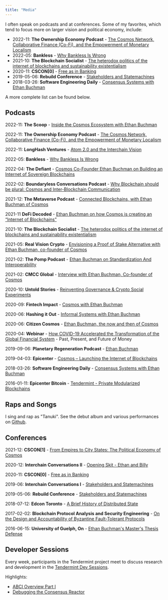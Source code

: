 ```yaml
---
title: "Media"
---
```


I often speak on podcasts and at conferences. 
Some of my favorites, which tend to focus more on larger vision and
political economy, include:

- 2022-11: **The Ownership Economy Podcast** - [The Cosmos Network, Collaborative
Finance (Co-Fi), and the Empowerment of Monetary Localism](https://anchor.fm/theownershipeconomy/episodes/Episode-041---The-Cosmos-Network--Collaborative-Finance-Co-Fi--and-the-Empowerment-of-Monetary-Localism-with-Cosmos-Co-Founder-Ethan-Buchman-e1qvgrh/a-a8svs96)
- 2022-05: **Bankless** - [Why Bankless Is Wrong](https://www.youtube.com/watch?v=Vbomgw-PGRE)
- 2021-10: **The Blockchain Socialist** - [The heterodox politics of the internet
of blockchains and sustainability
existentialism](https://theblockchainsocialist.com/the-heterodox-politics-of-the-internet-of-blockchains-and-sustainability-existentialism/)
- 2020-11: **CSCON[0]** - [Free as in Banking](https://www.youtube.com/watch?v=PySo0gUEx8A&t=2040s)
- 2019-05-06: **Rebuild Conference** - [Stakeholders and Statemachines](https://www.youtube.com/watch?v=Luh7m7YHRts)
- 2018-03-26: **Software Engineering Daily** - [Consensus Systems with Ethan Buchman](https://softwareengineeringdaily.com/2018/03/26/consensus-systems-with-ethan-buchman/)

A more complete list can be found below. 

## Podcasts

2022-11: **The Scoop** - [Inside the Cosmos Ecosystem with Ethan
Buchman](https://www.youtube.com/watch?v=QMciYZ66MSQ)

2022-11: **The Ownership Economy Podcast** - [The Cosmos Network, Collaborative
Finance (Co-Fi), and the Empowerment of Monetary Localism](https://anchor.fm/theownershipeconomy/episodes/Episode-041---The-Cosmos-Network--Collaborative-Finance-Co-Fi--and-the-Empowerment-of-Monetary-Localism-with-Cosmos-Co-Founder-Ethan-Buchman-e1qvgrh/a-a8svs96)

2022-11: **LongHash Ventures** - [Atom 2.0 and the Interchain
Vision](https://www.youtube.com/watch?v=7NObThRw1-0)

2022-05: **Bankless** - [Why Bankless Is Wrong](https://www.youtube.com/watch?v=Vbomgw-PGRE)

2022-04: **The Defiant** - [Cosmos Co-Founder Ethan Buchman on Building an
Internet of Sovereign
Blockchains](https://anchor.fm/thedefiant/episodes/Cosmos-Co-Founder-Ethan-Buchman-on-Building-an-Internet-of-Sovereign-Blockchains-e1gnd2e)

2022-02: **Boundaryless Conversations Podcast** - [Why Blockchain should be
plural: Cosmos and Inter-Blockchain Communication](https://www.boundaryless.io/podcast/ethan-buchman/)

2021-12: **The Metaverse Podcast** - [Connected Blockchains, with Ethan Buchman of
Cosmos](https://outlierventures.podbean.com/e/connected-blockchains-with-ethan-buchman-of-cosmos/)

2021-11 **DeFi Decoded** - [Ethan Buchman on how Cosmos is creating an “Internet
of Blockchains”](https://www.ninepoint.com/alt-thinking/audio/defi-decoded-ethan-buchman-on-how-cosmos-is-creating-an-internet-of-blockchains-and-his-vision-for-regenerative-finance-refi/)

2021-10: **The Blockchain Socialist** - [The heterodox politics of the internet
of blockchains and sustainability
existentialism](https://theblockchainsocialist.com/the-heterodox-politics-of-the-internet-of-blockchains-and-sustainability-existentialism/)

2021-05: **Real Vision Crypto** - [Envisioning a Proof of Stake Alternative with
Ethan Buchman, co-founder of
Cosmos](https://www.youtube.com/watch?v=HL_QR5SPEqY)

2021-02: **The Pomp Podcast** - [Ethan Buchman on Standardization And Interoperability](https://podcasts.apple.com/us/podcast/506-ethan-buchman-on-standardization-interoperability/id1434060078?i=1000511717899)

2021-02: **CMCC Global** - [Interview with Ethan Buchman, Co-founder of
Cosmos](https://www.youtube.com/watch?v=KuVHBg7emNY)

2020-10: **Untold Stories** - [Reinventing Governance & Crypto Social Experiments](https://www.youtube.com/watch?v=CQbOauMMcf8)

2020-09: **Fintech Impact** - [Cosmos with Ethan Buchman](https://www.listennotes.com/podcasts/fintech-impact/cosmos-with-ethan-buchman-e138-gzLI2K4CfHX/)

2020-06: **Hashing it Out** - [Informal Systems with Ethan
Buchman](http://thebitcoinpodcast.com/hashing-it-out-87/)

2020-06: **Citizen Cosmos** - [Ethan Buchman, the now and then of
Cosmos](https://anchor.fm/citizencosmos/episodes/Ethan-Buchman--the-now-and-then-of-Cosmos-eff5vm)

2020-04: **Webinar** - [How COVID-19 Accelerated the Transformation of the
Global Financial System](https://youtu.be/1dAZh6-hFjw?t=2498) - Past, Present,
and Future of Money

2019-09-06: **Planetary Regeneration Podcast** - [Ethan Buchman](https://podtail.com/en/podcast/planetary-regeneration-podcast/planetary-regeneration-podcast-episode-1-ethan-buc)

2019-04-03: **Epicenter** - [Cosmos – Launching the Internet of Blockchains
](https://epicenter.tv/episode/281)

2018-03-26: **Software Engineering Daily** - [Consensus Systems with Ethan Buchman](https://softwareengineeringdaily.com/2018/03/26/consensus-systems-with-ethan-buchman/)

2016-01-11: **Epicenter Bitcoin** - [Tendermint - Private Modularized
Blockchains](https://www.youtube.com/watch?v=EfFVh1DIKds)

## Raps and Songs

I sing and rap as "Tanuki". See the debut album and various performances on 
[Github](https://github.com/ebuchman/tanuki).

## Conferences

2021-12: **CSCON[1]** - [From Empires to City States: The Political Economy of Cosmos](https://www.youtube.com/watch?v=80wQ-lT92nw)

2020-12: **Interchain Conversations II** - [Opening Skit - Ethan and
Billy](https://www.crowdcast.io/e/interchain-conversations-II/2)

2020-11: **CSCON[0]** - [Free as in
Banking](https://www.youtube.com/watch?v=PySo0gUEx8A&t=2040s)

2019-06: **Interchain Conversations I** -
[Stakeholders and Statemachines](https://www.youtube.com/watch?v=9tXIxtlpN6Y&t=4s)

2019-05-06: **Rebuild Conference** - [Stakeholders and
Statemachines](https://www.youtube.com/watch?v=Luh7m7YHRts)

2018-07-12: **Edcon Toronto** - [A Brief History of Distributed State ](https://www.youtube.com/watch?v=e9C1Y89Txdw)

2017-02-02: **Blockchain Protocol Analysis and Security Engineering** -
[On the Design and Accountability of Byzantine Fault-Tolerant Protocols ](https://www.youtube.com/watch?v=MJ8NxwmBFhU)

2016-06-15: **University of Guelph, On** - [Ethan Buchman's Master's Thesis
Defense](https://www.youtube.com/watch?v=xtA-hl259o0)

## Developer Sessions

Every week, participants in the Tendermint project meet to discuss research and
development in the [Tendermint Dev
Sessions](https://www.youtube.com/playlist?list=PLdQIb0qr3pnBbG5ZG-0gr3zM86_s8Rpqv).

Highlights:

- [ABCI Overview Part
  I](https://www.youtube.com/watch?v=I3OnA8yCHl4&list=PLdQIb0qr3pnBbG5ZG-0gr3zM86_s8Rpqv&index=6)
- [Debugging the Consensus
  Reactor](https://www.youtube.com/watch?v=hDYKYk4g5Bk)

